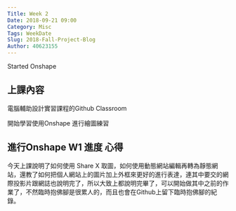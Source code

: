 ```yaml
---
Title: Week 2 
Date: 2018-09-21 09:00
Category: Misc
Tags: WeekDate
Slug: 2018-Fall-Project-Blog
Author: 40623155
---
```


Started Onshape

<!-- PELICAN_END_SUMMARY -->

上課內容
----

電腦輔助設計實習課程的Github Classroom

開始學習使用Onshape 進行繪圖練習

進行Onshape W1 進度
心得
----

今天上課說明了如何使用 Share X 取圖，如何使用動態網站編輯再轉為靜態網站，還教了如何把個人網站上的圖片加上外框來更好的進行表達，連其中要交的網際投影片跟網誌也說明完了，所以大致上都說明完畢了，可以開始做其中之前的作業了，不然臨時抱佛腳是很累人的，而且也會在Github上留下臨時抱佛腳的紀錄。

